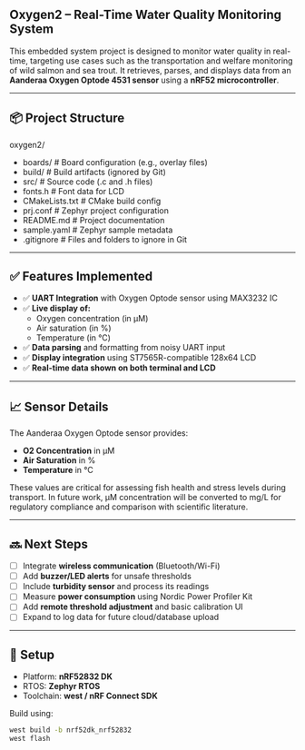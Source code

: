 ## Oxygen2 – Real-Time Water Quality Monitoring System

This embedded system project is designed to monitor water quality in real-time, targeting use cases such as the transportation and welfare monitoring of wild salmon and sea trout. It retrieves, parses, and displays data from an **Aanderaa Oxygen Optode 4531 sensor** using a **nRF52 microcontroller**.

---

## 📦 Project Structure

oxygen2/
-   boards/ # Board configuration (e.g., overlay files)
-   build/ # Build artifacts (ignored by Git)
-   src/ # Source code (.c and .h files)
-   fonts.h # Font data for LCD
-   CMakeLists.txt # CMake build config
-   prj.conf # Zephyr project configuration
-   README.md # Project documentation
-   sample.yaml # Zephyr sample metadata
-   .gitignore # Files and folders to ignore in Git

---

## ✅ Features Implemented

- ✅ **UART Integration** with Oxygen Optode sensor using MAX3232 IC  
- ✅ **Live display of:**
  - Oxygen concentration (in µM)
  - Air saturation (in %)
  - Temperature (in °C)
- ✅ **Data parsing** and formatting from noisy UART input  
- ✅ **Display integration** using ST7565R-compatible 128x64 LCD  
- ✅ **Real-time data shown on both terminal and LCD**

---

## 📈 Sensor Details

The Aanderaa Oxygen Optode sensor provides:
- **O2 Concentration** in µM  
- **Air Saturation** in %  
- **Temperature** in °C  

These values are critical for assessing fish health and stress levels during transport. In future work, µM concentration will be converted to mg/L for regulatory compliance and comparison with scientific literature.

---

## 🔜 Next Steps

- [ ] Integrate **wireless communication** (Bluetooth/Wi-Fi)
- [ ] Add **buzzer/LED alerts** for unsafe thresholds
- [ ] Include **turbidity sensor** and process its readings
- [ ] Measure **power consumption** using Nordic Power Profiler Kit
- [ ] Add **remote threshold adjustment** and basic calibration UI
- [ ] Expand to log data for future cloud/database upload

---

## 🔧 Setup

- Platform: **nRF52832 DK**
- RTOS: **Zephyr RTOS**
- Toolchain: **west / nRF Connect SDK**

Build using:

```bash
west build -b nrf52dk_nrf52832
west flash
